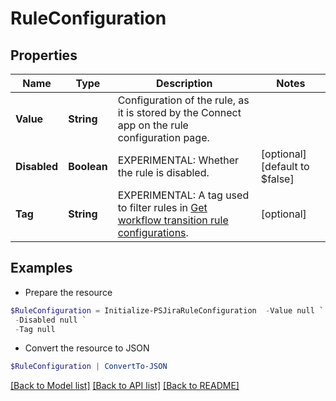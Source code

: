# RuleConfiguration
## Properties

Name | Type | Description | Notes
------------ | ------------- | ------------- | -------------
**Value** | **String** | Configuration of the rule, as it is stored by the Connect app on the rule configuration page. | 
**Disabled** | **Boolean** | EXPERIMENTAL: Whether the rule is disabled. | [optional] [default to $false]
**Tag** | **String** | EXPERIMENTAL: A tag used to filter rules in [Get workflow transition rule configurations](https://developer.atlassian.com/cloud/jira/platform/rest/v3/api-group-workflow-transition-rules/#api-rest-api-3-workflow-rule-config-get). | [optional] 

## Examples

- Prepare the resource
```powershell
$RuleConfiguration = Initialize-PSJiraRuleConfiguration  -Value null `
 -Disabled null `
 -Tag null
```

- Convert the resource to JSON
```powershell
$RuleConfiguration | ConvertTo-JSON
```

[[Back to Model list]](../README.md#documentation-for-models) [[Back to API list]](../README.md#documentation-for-api-endpoints) [[Back to README]](../README.md)

